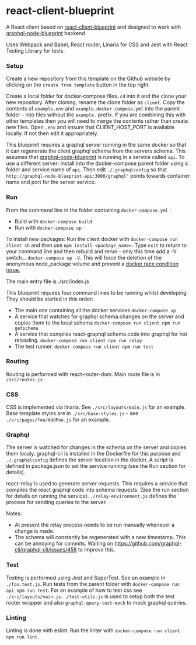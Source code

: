 # react-client-blueprint

A React client based on [react-client-blueprint](https://github.com/skywickenden/api-blueprint) and designed to work with [graphql-node-blueprint](https://github.com/skywickenden/graphql-node-blueprint) backend

Uses Webpack and Babel, React router, Linaria for CSS and Jest with React Testing Library for tests.

### Setup

Create a new repository from this template on the Github website by clicking on the `create from template` button in the top right.

Create a local folder for docker-compose files. `cd` into it and the clone your new repository. After cloning, rename the clone folder as `client`. Copy the contents of `example.env` and `example.docker-compose.yml` into the parent folder - into files without the `example.` prefix. If you are combining this with other templates then you will need to merge the contents rather than create new files. Open `.env` and ensure that CLIENT_HOST_PORT is available locally. If not then edit it appropriately.

This blueprint requires a qraphql server running in the same docker so that it can regenerate the client graphql schema from the servers schema. This assumes that [graphql-node-blueprint](https://github.com/skywickenden/graphql-node-blueprint) is running in a service called `api`. To use a different server: install into the docker-compose parent folder using a folder and service name of `api`. Then edit `./.graphqlconfig` so that `http://graphql-node-blueprint-api:3000/graphql"` points towards container name and port for the server service.
 
### Run

From the command line in the folder containing `docker-compose.yml` :

  * Build with `docker-compose build`
  * Run with `docker-compose up`

To install new packages: Run the client docker with `docker-compose run client sh` and then use `npm install <package_name>`. Type `exit` to return to your command line and then rebuild and rerun - only this time add a -V switch... `docker-compose up -V`. This will force the deletion of the anonymous node_package volume and prevent a [docker race condition issue.](https://github.com/docker/compose/issues/4337)

The main entry file is ./src/index.js

This blueprint requires four command lines to be running whilst developing. They should be started in this order:

  * The main one containing all the docker services `docker-compose up`
  * A service that watches for graphql schema changes on the server and copies them to the local schema `docker-compose run client npm run getschema`
  * A service that compiles react-graphql schema code into graphql for hot reloading. `docker-compose run client npm run relay`
  * The test runner. `docker-compose run client npm run test`

### Routing

Routing is performed with react-router-dom. Main route file is in `/src/routes.js`

### CSS

CSS is implemented via linaria. See `./src/layouts/main.js` for an example. Base template styles are in `./src/base-styles.js` - see `./src/pages/foo/AddFoo.js` for an example.

### Graphql

The server is watched for changes in the schema on the server and copies them localy. graphql-cli is installed in the Dockerfile for this purpose and `./.graphqlconfig` defines the server location in the docker. A script is defined in package.json to set the service running (see the Run section for details).

react-relay is used to generate server requests. This requires a service that compiles the react graphql code into schema requests. (See the run section for details on running the service). `./relay-environment.js` defines the process for sending queries to the server. 

Notes:

  * At present the relay process needs to be run manually whenever a change is made.
  * The schema will constantly be regenerated with a new timestamp. This can be annoying for commits. Waiting on https://github.com/graphql-cli/graphql-cli/issues/458 to improve this.

### Test

Testing is performed using Jest and SuperTest. See an example in `./foo.test.js`. Run tests from the parent folder with `docker-compose run api npm run test`.  For an example of how to test css see `./src/layouts/main.js`. `./test-utils.js` is used to setup both the test router wrapper and also `graphql-query-test-mock` to mock graphql queries.

### Linting

Linting is done with eslint. Run the linter with `docker-compose run client npm run lint`.
